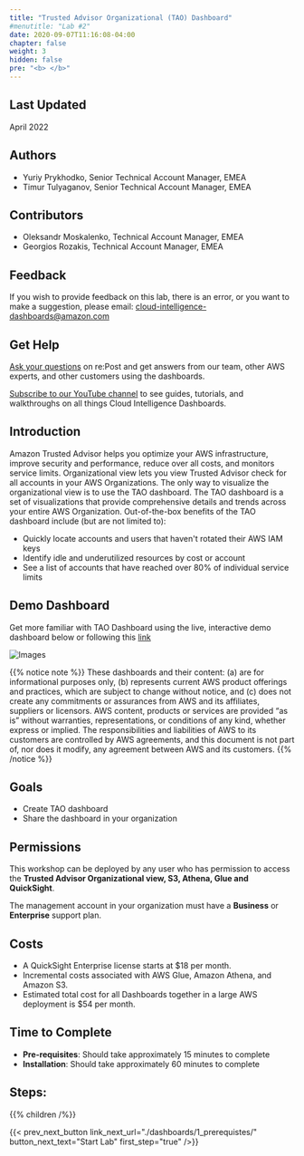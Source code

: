 ```yaml
---
title: "Trusted Advisor Organizational (TAO) Dashboard"
#menutitle: "Lab #2"
date: 2020-09-07T11:16:08-04:00
chapter: false
weight: 3
hidden: false
pre: "<b> </b>"
---
```

## Last Updated

April 2022

## Authors

+ Yuriy Prykhodko, Senior Technical Account Manager, EMEA
+ Timur Tulyaganov, Senior Technical Account Manager, EMEA

## Contributors
+ Oleksandr Moskalenko, Technical Account Manager, EMEA
+ Georgios Rozakis, Technical Account Manager, EMEA


## Feedback
If you wish to provide feedback on this lab, there is an error, or you want to make a suggestion, please email: cloud-intelligence-dashboards@amazon.com

## Get Help
[Ask your questions](https://0s62bmu3aj.execute-api.us-east-1.amazonaws.com/PROD/link/tracker?LinkID=270894ed-12b6-27bc-74f3-124130ceb403&URL=https%3A%2F%2Frepost.aws%2Ftags%2FTANKNkVH-tSUa2jYNx4F159g%2Fcloud-intelligence-dashboards) on re:Post and get answers from our team, other AWS experts, and other customers using the dashboards. 

[Subscribe to our YouTube channel](https://www.youtube.com/channel/UCl0O3ASMCwA_gw0QIKzoU3Q/) to see guides, tutorials, and walkthroughs on all things Cloud Intelligence Dashboards. 


## Introduction
Amazon Trusted Advisor helps you optimize your AWS infrastructure, improve security and performance, reduce over all costs, and monitors service limits. Organizational view lets you view Trusted Advisor check for all accounts in your AWS Organizations. The only way to visualize the organizational view is to use the TAO dashboard. The TAO dashboard is a set of visualizations that provide comprehensive details and trends across your entire AWS Organization. Out-of-the-box benefits of the TAO dashboard include (but are not limited to):

* Quickly locate accounts and users that haven't rotated their AWS IAM keys
* Identify idle and underutilized resources by cost or account
* See a list of accounts that have reached over 80% of individual service limits

## Demo Dashboard

Get more familiar with TAO Dashboard using the live, interactive demo dashboard below or following this [link](https://d1s0yx3p3y3rah.cloudfront.net/anonymous-embed?dashboard=tao)


![Images](/Cost/200_Cloud_Intelligence/Images/tao/TAO_Dashboard_Summary.png)

{{% notice note %}}
These dashboards and their content: (a) are for informational purposes only, (b) represents current AWS product offerings and practices, which are subject to change without notice, and (c) does not create any commitments or assurances from AWS and its affiliates, suppliers or licensors. AWS content, products or services are provided “as is” without warranties, representations, or conditions of any kind, whether express or implied. The responsibilities and liabilities of AWS to its customers are controlled by AWS agreements, and this document is not part of, nor does it modify, any agreement between AWS and its customers.
{{% /notice %}}

## Goals

- Create TAO dashboard
- Share the dashboard in your organization

## Permissions

This workshop can be deployed by any user who has permission to access the **Trusted Advisor Organizational view, S3, Athena, Glue and QuickSight**.

The management account in your organization must have a **Business** or **Enterprise** support plan.

## Costs 

- A QuickSight Enterprise license starts at $18 per month. 
- Incremental costs associated with AWS Glue, Amazon Athena, and Amazon S3. 
- Estimated total cost for all Dashboards together in a large AWS deployment is $54 per month. 

## Time to Complete

+ **Pre-requisites**: Should take approximately 15 minutes to complete
+ **Installation**: Should take approximately 60 minutes to complete

## Steps:
{{% children  /%}}

{{< prev_next_button link_next_url="./dashboards/1_prerequistes/" button_next_text="Start Lab" first_step="true" />}}
